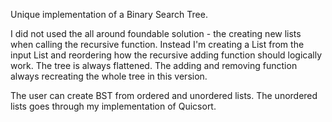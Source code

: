 Unique implementation of a Binary Search Tree.

I did not used the all around foundable solution - the creating new lists when calling the recursive function.
Instead I'm creating a List from the input List and reordering how the recursive adding function should logically work.
The tree is always flattened. The adding and removing function always recreating the whole tree in this version.

The user can create BST from ordered and unordered lists. The unordered lists goes through my implementation of Quicsort.

